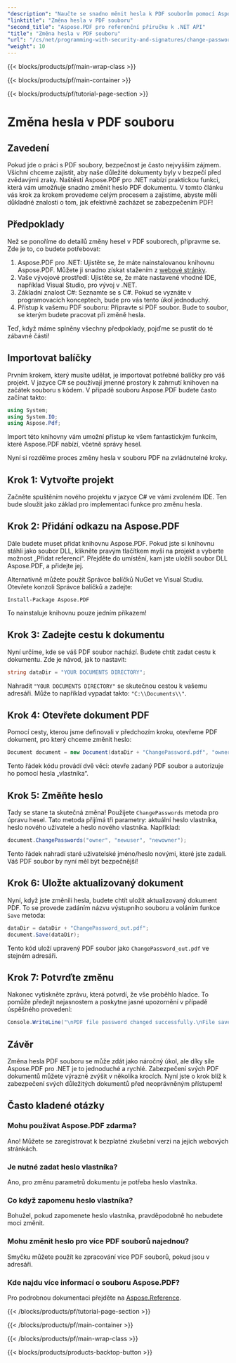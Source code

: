 ```yaml
---
"description": "Naučte se snadno měnit hesla k PDF souborům pomocí Aspose.PDF pro .NET. Náš podrobný návod vás bezpečně provede celým procesem."
"linktitle": "Změna hesla v PDF souboru"
"second_title": "Aspose.PDF pro referenční příručku k .NET API"
"title": "Změna hesla v PDF souboru"
"url": "/cs/net/programming-with-security-and-signatures/change-password/"
"weight": 10
---
```


{{< blocks/products/pf/main-wrap-class >}}

{{< blocks/products/pf/main-container >}}

{{< blocks/products/pf/tutorial-page-section >}}

# Změna hesla v PDF souboru

## Zavedení

Pokud jde o práci s PDF soubory, bezpečnost je často nejvyšším zájmem. Všichni chceme zajistit, aby naše důležité dokumenty byly v bezpečí před zvědavými zraky. Naštěstí Aspose.PDF pro .NET nabízí praktickou funkci, která vám umožňuje snadno změnit heslo PDF dokumentu. V tomto článku vás krok za krokem provedeme celým procesem a zajistíme, abyste měli důkladné znalosti o tom, jak efektivně zacházet se zabezpečením PDF!

## Předpoklady

Než se ponoříme do detailů změny hesel v PDF souborech, připravme se. Zde je to, co budete potřebovat:

1. Aspose.PDF pro .NET: Ujistěte se, že máte nainstalovanou knihovnu Aspose.PDF. Můžete ji snadno získat stažením z [webové stránky](https://releases.aspose.com/pdf/net/).
2. Vaše vývojové prostředí: Ujistěte se, že máte nastavené vhodné IDE, například Visual Studio, pro vývoj v .NET.
3. Základní znalost C#: Seznamte se s C#. Pokud se vyznáte v programovacích konceptech, bude pro vás tento úkol jednoduchý.
4. Přístup k vašemu PDF souboru: Připravte si PDF soubor. Bude to soubor, se kterým budete pracovat při změně hesla.

Teď, když máme splněny všechny předpoklady, pojďme se pustit do té zábavné části!

## Importovat balíčky

Prvním krokem, který musíte udělat, je importovat potřebné balíčky pro váš projekt. V jazyce C# se používají jmenné prostory k zahrnutí knihoven na začátek souboru s kódem. V případě souboru Aspose.PDF budete často začínat takto:

```csharp
using System;
using System.IO;
using Aspose.Pdf;
```

Import této knihovny vám umožní přístup ke všem fantastickým funkcím, které Aspose.PDF nabízí, včetně správy hesel. 

Nyní si rozdělme proces změny hesla v souboru PDF na zvládnutelné kroky. 

## Krok 1: Vytvořte projekt

Začněte spuštěním nového projektu v jazyce C# ve vámi zvoleném IDE. Ten bude sloužit jako základ pro implementaci funkce pro změnu hesla.

## Krok 2: Přidání odkazu na Aspose.PDF

Dále budete muset přidat knihovnu Aspose.PDF. Pokud jste si knihovnu stáhli jako soubor DLL, klikněte pravým tlačítkem myši na projekt a vyberte možnost „Přidat referenci“. Přejděte do umístění, kam jste uložili soubor DLL Aspose.PDF, a přidejte jej.

Alternativně můžete použít Správce balíčků NuGet ve Visual Studiu. Otevřete konzoli Správce balíčků a zadejte:

```
Install-Package Aspose.PDF
```

To nainstaluje knihovnu pouze jedním příkazem!

## Krok 3: Zadejte cestu k dokumentu

Nyní určíme, kde se váš PDF soubor nachází. Budete chtít zadat cestu k dokumentu. Zde je návod, jak to nastavit:

```csharp
string dataDir = "YOUR DOCUMENTS DIRECTORY";
```

Nahradit `"YOUR DOCUMENTS DIRECTORY"` se skutečnou cestou k vašemu adresáři. Může to například vypadat takto: `"C:\\Documents\\"`.

## Krok 4: Otevřete dokument PDF

Pomocí cesty, kterou jsme definovali v předchozím kroku, otevřeme PDF dokument, pro který chceme změnit heslo:

```csharp
Document document = new Document(dataDir + "ChangePassword.pdf", "owner");
```

Tento řádek kódu provádí dvě věci: otevře zadaný PDF soubor a autorizuje ho pomocí hesla „vlastníka“.

## Krok 5: Změňte heslo

Tady se stane ta skutečná změna! Použijete `ChangePasswords` metoda pro úpravu hesel. Tato metoda přijímá tři parametry: aktuální heslo vlastníka, heslo nového uživatele a heslo nového vlastníka. Například:

```csharp
document.ChangePasswords("owner", "newuser", "newowner");
```

Tento řádek nahradí staré uživatelské jméno/heslo novými, které jste zadali. Váš PDF soubor by nyní měl být bezpečnější!

## Krok 6: Uložte aktualizovaný dokument

Nyní, když jste změnili hesla, budete chtít uložit aktualizovaný dokument PDF. To se provede zadáním názvu výstupního souboru a voláním funkce `Save` metoda:

```csharp
dataDir = dataDir + "ChangePassword_out.pdf";
document.Save(dataDir);
```

Tento kód uloží upravený PDF soubor jako `ChangePassword_out.pdf` ve stejném adresáři.

## Krok 7: Potvrďte změnu

Nakonec vytiskněte zprávu, která potvrdí, že vše proběhlo hladce. To pomůže předejít nejasnostem a poskytne jasné upozornění v případě úspěšného provedení:

```csharp
Console.WriteLine("\nPDF file password changed successfully.\nFile saved at " + dataDir);
```

## Závěr

Změna hesla PDF souboru se může zdát jako náročný úkol, ale díky síle Aspose.PDF pro .NET je to jednoduché a rychlé. Zabezpečení svých PDF dokumentů můžete výrazně zvýšit v několika krocích. Nyní jste o krok blíž k zabezpečení svých důležitých dokumentů před neoprávněným přístupem!

## Často kladené otázky

### Mohu používat Aspose.PDF zdarma?
Ano! Můžete se zaregistrovat k bezplatné zkušební verzi na jejich webových stránkách.

### Je nutné zadat heslo vlastníka?
Ano, pro změnu parametrů dokumentu je potřeba heslo vlastníka.

### Co když zapomenu heslo vlastníka?
Bohužel, pokud zapomenete heslo vlastníka, pravděpodobně ho nebudete moci změnit.

### Mohu změnit heslo pro více PDF souborů najednou?
Smyčku můžete použít ke zpracování více PDF souborů, pokud jsou v adresáři.

### Kde najdu více informací o souboru Aspose.PDF?
Pro podrobnou dokumentaci přejděte na [Aspose.Reference](https://reference.aspose.com/pdf/net/).

{{< /blocks/products/pf/tutorial-page-section >}}

{{< /blocks/products/pf/main-container >}}

{{< /blocks/products/pf/main-wrap-class >}}

{{< blocks/products/products-backtop-button >}}